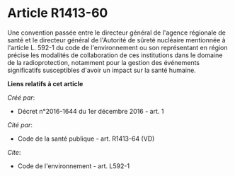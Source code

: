 # Article R1413-60

Une convention passée entre le directeur général de l'agence régionale de santé et le directeur général de l'Autorité de
sûreté nucléaire mentionnée à l'article L. 592-1 du code de l'environnement ou son représentant en région précise les
modalités de collaboration de ces institutions dans le domaine de la radioprotection, notamment pour la gestion des
événements significatifs susceptibles d'avoir un impact sur la santé humaine.

**Liens relatifs à cet article**

_Créé par_:

  - Décret n°2016-1644 du 1er décembre 2016 - art. 1

_Cité par_:

  - Code de la santé publique - art. R1413-64 (VD)

_Cite_:

  - Code de l'environnement - art. L592-1

